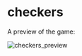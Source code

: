 # checkers

A preview of the game:

![checkers_preview](https://user-images.githubusercontent.com/60299267/203160716-d165133b-1314-4400-b884-edf90f550d6f.png)

